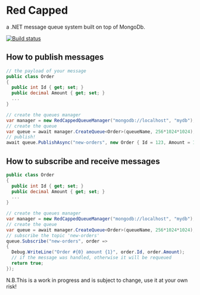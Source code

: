 # Red Capped
a .NET message queue system built on top of MongoDb.

[![Build status](https://ci.appveyor.com/api/projects/status/34vnj5l5gdu6i3t4?svg=true)](https://ci.appveyor.com/project/AlessandroPetrelli/redcapped)
## How to publish messages

```csharp
// the payload of your message
public class Order
{
  public int Id { get; set; }
  public decimal Amount { get; set; }
  ...
}

// create the queues manager
var manager = new RedCappedQueueManager("mongodb://localhost", "mydb");
// create the queue
var queue = await manager.CreateQueue<Order>(queueName, 256*1024*1024);
// publish!
await queue.PublishAsync("new-orders", new Order { Id = 123, Amount = 120M });
```
## How to subscribe and receive messages

```csharp
public class Order
{
  public int Id { get; set; }
  public decimal Amount { get; set; }
  ...
}

// create the queues manager
var manager = new RedCappedQueueManager("mongodb://localhost", "mydb");
// create the queue
var queue = await manager.CreateQueue<Order>(queueName, 256*1024*1024);
// subscribe the topic 'new-orders'
queue.Subscribe("new-orders", order =>
{
  Debug.WriteLine("Order #{0} amount {1}", order.Id, order.Amount);
  // if the message was handled, otherwise it will be requeued
  return true;
});
```
N.B.This is a work in progress and is subject to change, use it at your own risk!
